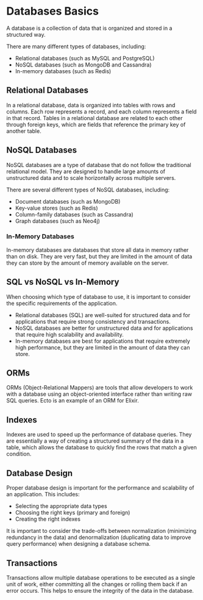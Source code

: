 # Databases Basics

A database is a collection of data that is organized and stored in a structured way.

There are many different types of databases, including:
* Relational databases (such as MySQL and PostgreSQL)
* NoSQL databases (such as MongoDB and Cassandra)
* In-memory databases (such as Redis)

## Relational Databases

In a relational database, data is organized into tables with rows and columns.
Each row represents a record, and each column represents a field in that record.
Tables in a relational database are related to each other through foreign keys, which are fields that reference the primary key of another table.

## NoSQL Databases
NoSQL databases are a type of database that do not follow the traditional relational model. They are designed to handle large amounts of unstructured data and to scale horizontally across multiple servers.

There are several different types of NoSQL databases, including:
* Document databases (such as MongoDB)
* Key-value stores (such as Redis)
* Column-family databases (such as Cassandra)
* Graph databases (such as Neo4j)

### In-Memory Databases

In-memory databases are databases that store all data in memory rather than on disk. They are very fast, but they are limited in the amount of data they can store by the amount of memory available on the server.

## SQL vs NoSQL vs In-Memory

When choosing which type of database to use, it is important to consider the specific requirements of the application.
* Relational databases (SQL) are well-suited for structured data and for applications that require strong consistency and transactions.
* NoSQL databases are better for unstructured data and for applications that require high scalability and availability.
* In-memory databases are best for applications that require extremely high performance, but they are limited in the amount of data they can store.

## ORMs
ORMs (Object-Relational Mappers) are tools that allow developers to work with a database using an object-oriented interface rather than writing raw SQL queries.
Ecto is an example of an ORM for Elixir.

## Indexes
Indexes are used to speed up the performance of database queries. They are essentially a way of creating a structured summary of the data in a table, which allows the database to quickly find the rows that match a given condition.

## Database Design
Proper database design is important for the performance and scalability of an application. This includes:
* Selecting the appropriate data types
* Choosing the right keys (primary and foreign)
* Creating the right indexes

It is important to consider the trade-offs between normalization (minimizing redundancy in the data) and denormalization (duplicating data to improve query performance) when designing a database schema.

## Transactions
Transactions allow multiple database operations to be executed as a single unit of work, either committing all the changes or rolling them back if an error occurs. This helps to ensure the integrity of the data in the database.
